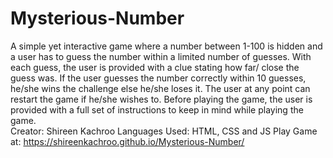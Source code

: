 # Mysterious-Number

A simple yet interactive game where a number between 1-100 is hidden and a user has to guess the number within a limited number of guesses. With each guess, the user is provided with a clue stating how far/ close the guess was. If the user guesses the number correctly within 10 guesses, he/she wins the challenge else he/she loses it. The user at any point can restart the game if he/she wishes to. Before playing the game, the user is provided with a full set of instructions to keep in mind while playing the game.
<br>
Creator: Shireen Kachroo
Languages Used: HTML, CSS and JS
Play Game at: https://shireenkachroo.github.io/Mysterious-Number/
